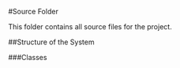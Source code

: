 #Source Folder

This folder contains all source files for the project.


##Structure of the System

###Classes